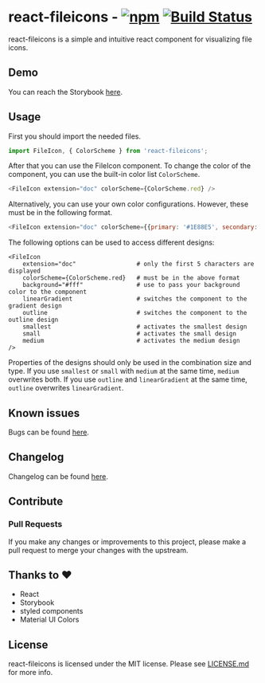 # react-fileicons - [![npm](https://img.shields.io/npm/v/react-fileicons.svg?color=%2345bf17&style=popout)](https://www.npmjs.com/package/react-fileicons) [![Build Status](https://travis-ci.com/tomxpcvx/react-fileicons.svg?branch=master)](https://travis-ci.com/tomxpcvx/react-fileicons)

react-fileicons is a simple and intuitive react component for visualizing file icons.

## Demo

You can reach the Storybook [here](https://tomxpcvx.wtf/react-fileicons/).

## Usage

First you should import the needed files.

```javascript
import FileIcon, { ColorScheme } from 'react-fileicons';
```

After that you can use the FileIcon component.
To change the color of the component, you can use the built-in color list ```ColorScheme```.

```javascript
<FileIcon extension="doc" colorScheme={ColorScheme.red} />
```

Alternatively, you can use your own color configurations. However, these must be in the following format.

```javascript
<FileIcon extension="doc" colorScheme={{primary: '#1E88E5', secondary: '#1976D2'}} />
```

The following options can be used to access different designs:

```text
<FileIcon
    extension="doc"                 # only the first 5 characters are displayed
    colorScheme={ColorScheme.red}   # must be in the above format
    background="#fff"               # use to pass your background color to the component
    linearGradient                  # switches the component to the gradient design
    outline                         # switches the component to the outline design
    smallest                        # activates the smallest design
    small                           # activates the small design
    medium                          # activates the medium design
/>
```

Properties of the designs should only be used in the combination size and type.
If you use ```smallest``` or ```small``` with ```medium``` at the same time, ```medium``` overwrites both.
If you use ```outline``` and ```linearGradient``` at the same time, ```outline``` overwrites ```linearGradient```.

## Known issues

Bugs can be found [here](https://github.com/tomxpcvx/react-fileicons/labels/bug).

## Changelog

Changelog can be found [here](https://github.com/tomxpcvx/react-fileicons/wiki/Changelog).

## Contribute

### Pull Requests

If you make any changes or improvements to this project, please make a pull request to merge your changes with the upstream.

## Thanks to ❤

- React
- Storybook
- styled components
- Material UI Colors

## License

react-fileicons is licensed under the MIT license. Please see [LICENSE.md](https://github.com/tomxpcvx/react-fileicons/blob/master/LICENSE.md) for more info.
